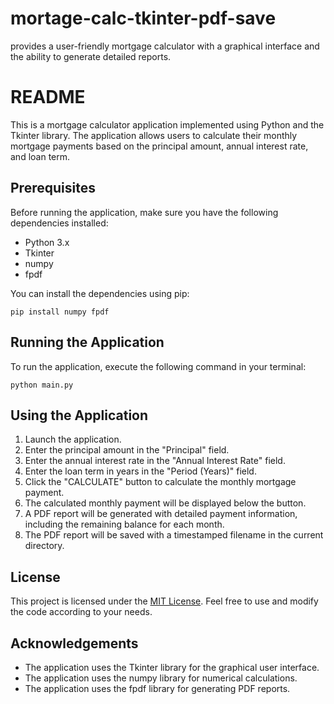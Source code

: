 # mortage-calc-tkinter-pdf-save
 provides a user-friendly mortgage calculator with a graphical interface and the ability to generate detailed reports.

 # README

This is a mortgage calculator application implemented using Python and the Tkinter library. The application allows users to calculate their monthly mortgage payments based on the principal amount, annual interest rate, and loan term.

## Prerequisites

Before running the application, make sure you have the following dependencies installed:

- Python 3.x
- Tkinter
- numpy
- fpdf

You can install the dependencies using pip:

```
pip install numpy fpdf
```

## Running the Application

To run the application, execute the following command in your terminal:

```
python main.py
```

## Using the Application

1. Launch the application.
2. Enter the principal amount in the "Principal" field.
3. Enter the annual interest rate in the "Annual Interest Rate" field.
4. Enter the loan term in years in the "Period (Years)" field.
5. Click the "CALCULATE" button to calculate the monthly mortgage payment.
6. The calculated monthly payment will be displayed below the button.
7. A PDF report will be generated with detailed payment information, including the remaining balance for each month.
8. The PDF report will be saved with a timestamped filename in the current directory.

## License

This project is licensed under the [MIT License](LICENSE). Feel free to use and modify the code according to your needs.

## Acknowledgements

- The application uses the Tkinter library for the graphical user interface.
- The application uses the numpy library for numerical calculations.
- The application uses the fpdf library for generating PDF reports.
